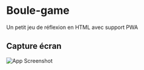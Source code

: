 # Boule-game
Un petit jeu de réflexion en HTML avec support PWA

## Capture écran

![App Screenshot](https://via.placeholder.com/468x300?text=Impossible+de+voir+une+apercu=du+site)
